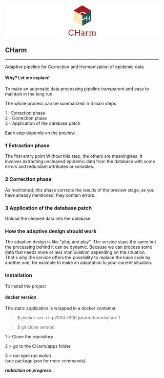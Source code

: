 
<p align="center" style="background-color:white">
<img src="images/logo/charmlogo.png" height="105" border-radius="100">

</p>

## CHarm 
--- 

Adaptive pipeline for Correction and Harmonization of epidemic data
  
#### Why?  Let me explain! 

To make an automatic data processing pipeline transparent and easy to maintain in the long run.

The whole process can be summarized in 3 main steps  

1 - Extraction phase  
2 - Correction phase  
3 - Application of the database patch    

Each step depends on the preview. 

### 1 Extraction phase  

The first entry point Without this step, the others are meaningless. 
It involves extracting uncleaned epidemic data from the database with some errors and redundant attributes or variables. 

### 2 Correction phase  

As mentioned, this phase corrects the results of the preview stage, as you have already mentioned, they contain errors. 


### 3 Application of the database patch 
Unload the cleaned data into the database.



### How the adaptive design should work 

The adaptive design is like "plug and play". 
The service stays the same but the processing behind it can be dynamic. 
Because we can process some data that needs more or less manipulation depending on the situation.
That's why the service offers the possibility to replace the base code by another one, for example to make an adaptation to your current situation.



### Installation

To install the project 


#### docker version 

The static application is wrapped in a docker container.  

> $ docker run -d -p7000:7000 jukoo/charm:betarc.1  


> $ git clone version   

1 > Clone the repository 

2 > go to the CHarm/apps folder

3 > run npm run watch  
		(see package.json for more commands) 
		
		

___redaction on progress___...